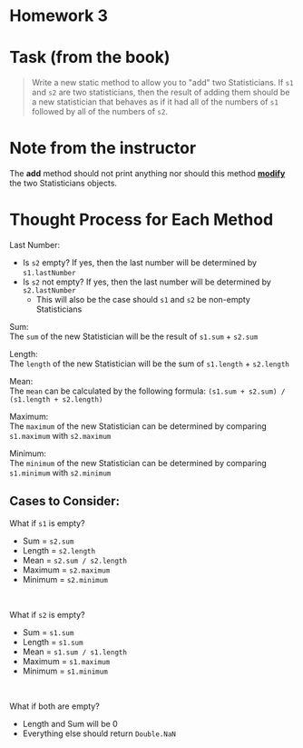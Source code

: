 # Homework 3 

# Task (from the book)

> Write a new static method to allow you to "add" two Statisticians. If `s1` and `s2` are two statisticians, then the result of adding them should be a new statistician that behaves as if it had all of the numbers of `s1` followed by all of the numbers of `s2`. 


# Note from the instructor 

The **add** method should not print anything nor should this method **<u>modify</u>** the two Statisticians objects. 

# Thought Process for Each Method

Last Number: 
- Is `s2` empty? If yes, then the last number will be determined by `s1.lastNumber`
- Is `s2` not empty? If yes, then the last number will be determined by `s2.lastNumber`
    - This will also be the case should `s1` and `s2` be non-empty Statisticians 

Sum:  <br> 
The `sum` of the new Statistician will be the result of `s1.sum` + `s2.sum`

Length: <br> 
The `length` of the new Statistician will be the sum of `s1.length` + `s2.length` 

Mean: <br> 
The `mean` can be calculated by the following formula: `(s1.sum + s2.sum) / (s1.length + s2.length)`

Maximum: <br> 
The `maximum` of the new Statistician can be determined by comparing `s1.maximum` with `s2.maximum`

Minimum: <br> 
The `minimum` of the new Statistician can be determined by comparing `s1.minimum` with `s2.minimum`

## Cases to Consider: 

What if `s1` is empty? <br> 
- Sum = `s2.sum` 
- Length = `s2.length` 
- Mean = `s2.sum / s2.length` 
- Maximum = `s2.maximum` 
- Minimum = `s2.minimum`

<br> 

What if `s2` is empty? <br> 
- Sum = `s1.sum`
- Length = `s1.sum` 
- Mean = `s1.sum / s1.length` 
- Maximum = `s1.maximum` 
- Minimum = `s1.minimum` 

<br> 

What if both are empty? <br> 

* Length and Sum will be 0
* Everything else should return `Double.NaN` 